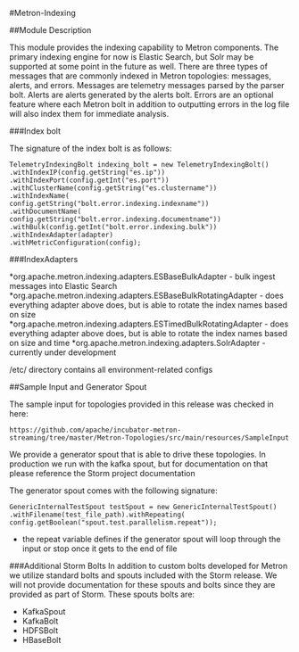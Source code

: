 #Metron-Indexing

##Module Description

This module provides the indexing capability to Metron components.  The primary indexing engine for now is Elastic Search, but Solr may be supported at some point in the future as well.  There are three types of messages that are commonly indexed in Metron topologies: messages, alerts, and errors.  Messages are telemetry messages parsed by the parser bolt.  Alerts are alerts generated by the alerts bolt.  Errors are an optional feature where each Metron bolt in addition to outputting errors in the log file will also index them for immediate analysis.

###Index bolt

The signature of the index bolt is as follows:

```
TelemetryIndexingBolt indexing_bolt = new TelemetryIndexingBolt()
.withIndexIP(config.getString("es.ip"))
.withIndexPort(config.getInt("es.port"))
.withClusterName(config.getString("es.clustername"))
.withIndexName(
config.getString("bolt.error.indexing.indexname"))
.withDocumentName(
config.getString("bolt.error.indexing.documentname"))
.withBulk(config.getInt("bolt.error.indexing.bulk"))
.withIndexAdapter(adapter)
.withMetricConfiguration(config);

```

###IndexAdapters

*org.apache.metron.indexing.adapters.ESBaseBulkAdapter - bulk ingest messages into Elastic Search
*org.apache.metron.indexing.adapters.ESBaseBulkRotatingAdapter - does everything adapter above does, but is able to rotate the index names based on size
*org.apache.metron.indexing.adapters.ESTimedBulkRotatingAdapter - does everything adapter above does, but is able to rotate the index names based on size and time
*org.apache.metron.indexing.adapters.SolrAdapter - currently under development

/etc/ directory contains all environment-related configs

##Sample Input and Generator Spout

The sample input for topologies provided in this release was checked in here:

```
https://github.com/apache/incubator-metron-streaming/tree/master/Metron-Topologies/src/main/resources/SampleInput
```

We provide a generator spout that is able to drive these topologies.  In production we run with the kafka spout, but for documentation on that please reference the Storm project documentation

The generator spout comes with the following signature:

```
GenericInternalTestSpout testSpout = new GenericInternalTestSpout()
.withFilename(test_file_path).withRepeating(
config.getBoolean("spout.test.parallelism.repeat"));
```

* the repeat variable defines if the generator spout will loop through the input or stop once it gets to the end of file

###Additional Storm Bolts
In addition to custom bolts developed for Metron we utilize standard bolts and spouts included with the Storm release.  We will not provide documentation for these spouts and bolts since they are provided as part of Storm.  These spouts bolts are:

* KafkaSpout
* KafkaBolt
* HDFSBolt
* HBaseBolt
